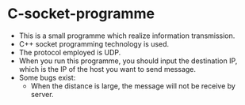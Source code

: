 # C-socket-programme
+ This is a small programme which realize information transmission.
+ C++ socket programming technology is used.
+ The protocol employed is UDP.
+ When you run this programme, you should input the destination IP, which is the IP of the host you want to send message.
+ Some bugs exist:
  + When the distance is large, the message will not be receive by server.
